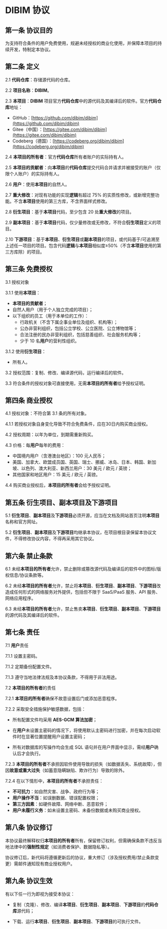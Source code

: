 # DIBIM 协议

## 第一条 协议目的

为支持符合条件的用户免费使用，规避未经授权的商业化使用，并保障本项目的持续开发，特制定本协议。

## 第二条 定义

2.1 **代码仓库**：存储源代码的仓库。

2.2 **项目名称**：**DIBIM**。

2.3 **本项目**：**DIBIM** 项目官方**代码仓库**中的源代码及其编译后的软件。官方**代码仓库**地址：

- GitHub：[https://github.com/dibim/dibim](https://github.com/dibim/dibim)
- Gitee（中国）：[https://gitee.com/dibim/dibim](https://gitee.com/dibim/dibim)
- Codeberg（德国）：[https://codeberg.org/dibim/dibim](https://codeberg.org/dibim/dibim)

2.4 **本项目的所有者**：官方**代码仓库**所有者账户的实际持有人。

2.5 **本项目的贡献者**：向**本项目**的**代码仓库**提交代码合并请求并被接受的账户（仅限个人账户）的实际持有人。

2.6 **用户**：使用**本项目**的自然人。

2.7 **重大修改**：对现有功能的实现**逻辑**有超过 75% 的实质性修改，或新增完整功能。不含**本项目**使用的第三方库，不含界面样式修改。

2.8 **衍生项目**：基于**本项目**代码，至少包含 20 处**重大修改**的项目。

2.9 **副本项目**：基于**本项目**代码，仅少量修改或无修改，不符合**衍生项目**定义的项目。

2.10 **下游项目**：基于**本项目**、**衍生项目**或**副本项目**的项目，或代码基于/可追溯至上述任一项目的项目。包含代码**逻辑**与**本项目**相似度≥50%（不含**本项目**使用的第三方库除）的项目。

## 第三条 免费授权

3.1 授权对象

3.1.1 使用**本项目**：

- **本项目的贡献者**；
- 自然人用户（用于个人独立完成的项目）；
- 以下组织的员工（用于本单位的工作）：
  - 行政机关（不含下属企事业单位及组织、机构等）；
  - 公办非营利组织，包括公立学校、公立医院、公立博物馆等；
  - 合法注册的民办非营利组织，包括慈善组织、社会服务机构等；
  - 少于 10 名**用户**的营利性组织。

3.1.2 使用**衍生项目**：

- 所有人。

3.2 授权范围：复制、修改、编译源代码，运行编译后的软件。

3.3 符合条件的授权对象可直接使用，无需**本项目的所有者**给予授权证明。

## 第四条 商业授权

4.1 授权对象：不符合第 3.1 条的所有对象。

4.1.1 若授权对象自身变化导致不符合免费条件，应在30日内购买商业授权。

4.2 授权周期：以年为单位，到期需重新购买。

4.3 价格：每**用户**每年的费用：

- 中国境内用户（含港澳台地区）：100 元人民币；
- 美国、加拿大、欧盟成员国、英国、瑞士、挪威、冰岛、日本、韩国、新加坡、以色列、澳大利亚、新西兰用户：30 美元 / 欧元 / 英镑；
- 其他国家和地区用户：15 美元 / 欧元 / 英镑。

4.4 购买商业授权后，**本项目的所有者**会给予授权证明。

## 第五条 **衍生项目**、**副本项目**及**下游项目**

5.1 **衍生项目**、**副本项目**及**下游项目**必须开源，应当在文档及网站首页注明**本项目**名称和官方网址。

5.2 **衍生项目**、**副本项目**及**下游项目**均继承本协议，在项目根目录保留本协议文件，不得修改协议内容，不得再采用其它协议。

## 第六条 禁止条款

6.1 未经**本项目的所有者**允许，禁止删除或篡改源代码及编译后的软件中的图标/版权信息/协议条款等。

6.2 未经**本项目的所有者**允许，禁止将**本项目**、**衍生项目**、**副本项目**、**下游项目**改造成任何形式的网络服务对外提供，包括但不限于 SaaS/PaaS 服务、API 服务、网络应用程序。

6.3 未经**本项目的所有者**允许，禁止售卖**本项目**、**衍生项目**、**副本项目**、**下游项目**的源代码及其编译后的软件。

## 第七条 责任

7.1 **用户**责任

7.1.1 设置主密码。

7.1.2 定期备份配置文件。

7.1.3 遵守当地法律法规及本协议条款，不得用于非法用途。

7.2 **本项目的所有者**的责任

7.2.1 **本项目的所有者**确保不故意设置后门或添加恶意程序。

7.2.2 采取安全措施保护敏感数据，包括：

- 所有配置文件均采用 **AES-GCM 算法加密**；
  
- 在**用户**未设置主密码的情况下，将使用默认主密码进行加密，并在每次启动软件时在显著位置提醒用户设置主密码；

- 所有对数据库的写操作均会生成 SQL 语句并在用户界面中显示，需经**用户**确认后才会执行。

7.2.3 **本项目的所有者**不承担因软件使用导致的损失（如数据丢失、系统故障），但因**故意或重大过失**（如蓄意隐瞒缺陷、欺诈行为）导致的除外。

7.2.4 在以下情形中，**本项目的所有者**不承担责任：

- **不可抗力**：如自然灾害、战争、政府行为等；
- **用户操作不当**：如误删数据、错误配置权限；
- **第三方因素**：如硬件故障、网络中断、恶意软件；
- **用户未履行义务**：如未设置主密码、未备份数据或未购买商业授权。

## 第八条 协议修订

本协议最终解释权归**本项目的所有者**所有，保留修订权利，但需确保条款不违反当地法律中的**强制性规定**（如消费者保护、数据隐私等）。

协议修订后，新代码将遵循更新后的协议，重大修订（涉及授权费用/禁止条款变更）需邮件通知现有商业授权用户。

## 第九条 协议生效

有以下任一行为即视为接受本协议：

- 复制（克隆）、修改、编译**本项目**、**衍生项目**、**副本项目**、**下游项目**的**代码仓库**源代码；

- 下载、运行**本项目**、**衍生项目**、**副本项目**、**下游项目**的可执行文件。
